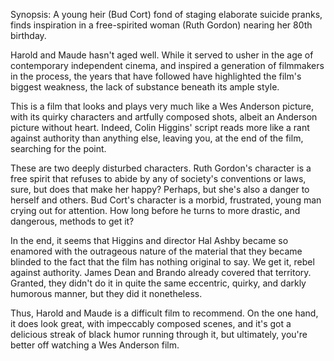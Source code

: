Synopsis: A young heir (Bud Cort) fond of staging elaborate suicide pranks, finds inspiration in a free-spirited woman (Ruth Gordon) nearing her 80th birthday.

Harold and Maude hasn't aged well. While it served to usher in the age of contemporary independent cinema, and inspired a generation of filmmakers in the process, the years that have followed have highlighted the film's biggest weakness, the lack of substance beneath its ample style.

This is a film that looks and plays very much like a Wes Anderson picture, with its quirky characters and artfully composed shots, albeit an Anderson picture without heart. Indeed, Colin Higgins' script reads more like a rant against authority than anything else, leaving you, at the end of the film, searching for the point.  

These are two deeply disturbed characters. Ruth Gordon's character is a free spirit that refuses to abide by any of society's conventions or laws, sure, but does that make her happy? Perhaps, but she's also a danger to herself and others. Bud Cort's character is a morbid, frustrated, young man crying out for attention. How long before he turns to more drastic, and dangerous, methods to get it? 

In the end, it seems that Higgins and director Hal Ashby became so enamored with the outrageous nature of the material that they became blinded to the fact that the film has nothing original to say. We get it, rebel against authority. James Dean and Brando already covered that territory. Granted, they didn't do it in quite the same eccentric, quirky, and darkly humorous manner, but they did it nonetheless.

Thus, Harold and Maude is a difficult film to recommend. On the one hand, it does look great, with impeccably composed scenes, and it's got a delicious streak of black humor running through it, but ultimately, you're better off watching a Wes Anderson film.
